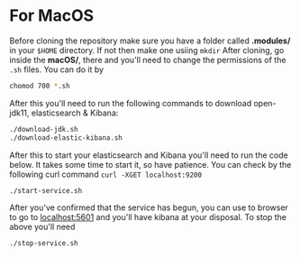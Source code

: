 # For MacOS

Before cloning the repository make sure you have a folder called **.modules/** in your `$HOME` directory. If not then make one usiing `mkdir` 
After cloning, go inside the **macOS/**, there  and you'll need to change the permissions of the `.sh` files. You can do it by
```sh
chomod 700 *.sh
```
After this you'll need to run the following commands to download open-jdk11, elasticsearch & Kibana:
```sh
./download-jdk.sh
./download-elastic-kibana.sh
```
After this to start your elasticsearch and Kibana you'll need to run the code below. It takes some time to start it, so have patience. You can check by the following curl command `curl -XGET localhost:9200`
```sh
./start-service.sh
```
After you've confirmed that the service has begun, you can use to browser to go to [localhost:5601](localhost:5601) and you'll have kibana at your disposal.
To stop the above you'll need
```sh
./stop-service.sh
```